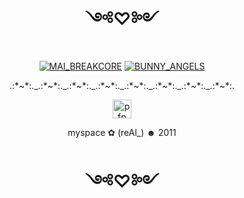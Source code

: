 <h1 align="center"> ༺♡༻ </h1>

<div align="center"> 
        <a href="https://youtu.be/-2Oqq-lDeVA?si=LY2oN_Bu2PH7HeW1"><img src="https://tinyurl.com/mnyurk62" alt="MAI_BREAKCORE" ></a>
        <a href="https://www.youtube.com/watch?v=btTH2bz_eg8"><img src="https://tinyurl.com/45pbzzyj" alt="BUNNY_ANGELS"></a>
        <p>.:*~*:._.:*~*:._.:*~*:._.:*~*:._.:*~*:._.:*~*:._.:*~*:._.:*~*:.</p>        
</div>


<div align="center">
        <a href="https://youtu.be/DNSMMc3r5qk?si=0D2Z16-Mdb0VKpgS">
                <img src="https://lh3.googleusercontent.com/a/ACg8ocIrGoQBCOSgH5o-wbDDinSNzaTphyympI22jonV99KkNAHT3FUbzA=s576-c-no" width="30" alt="pfp">
        </a>
        <p style="fontSize: 11px" >myspace ✿ (reAl_) ☻ 2011</p>
</div> 

<h1 align="center"> ༺♡༻ </h1>


